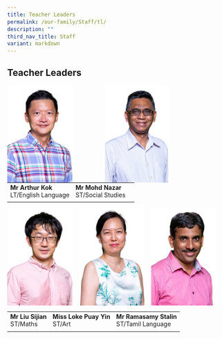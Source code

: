 ```yaml
---
title: Teacher Leaders
permalink: /our-family/Staff/tl/
description: ""
third_nav_title: Staff
variant: markdown
---
```

## Teacher Leaders

<img src="/images/Key%20Personel%20Photos/arthur%20kok.jpg" style="width:30%;margin-right:75px;" align="left">
<img src="/images/Key%20Personel%20Photos/mr%20nazar.jpg" style="width:30%;margin-right:15px;" align="left">


|   |   |   |
|---|---|---|
|  **Mr Arthur Kok**<br>LT/English Language |  **Mr Mohd Nazar**<br>ST/Social Studies |   |
|   |   |   |

<img src="/images/Key%20Personel%20Photos/liu%20si%20jian.jpg" style="width:30%;margin-right:15px;" align="left">
<img src="/images/Key%20Personel%20Photos/may%20loke.jpg" style="width:30%;margin-right:15px;" align="left">
<img src="/images/Key%20Personel%20Photos/stalin%20ramasamy.jpg" style="width:30%;margin-right:15px;" align="left">
<br clear="left">

|   |   |   |
|---|---|---|
|  **Mr Liu Sijian**<br>ST/Maths | **Miss Loke Puay Yin**<br>ST/Art  | **Mr Ramasamy Stalin**<br>ST/Tamil Language  |
|   |   |   |